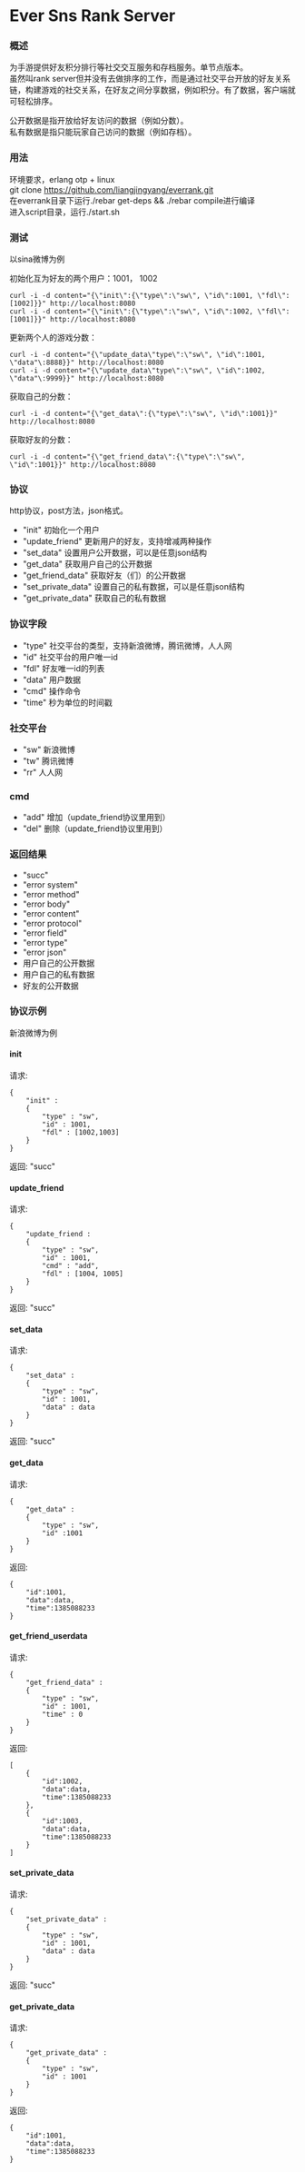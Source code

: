 # Ever Sns Rank Server #

### 概述 ##

为手游提供好友积分排行等社交交互服务和存档服务。单节点版本。      
虽然叫rank server但并没有去做排序的工作，而是通过社交平台开放的好友关系链，构建游戏的社交关系，在好友之间分享数据，例如积分。有了数据，客户端就可轻松排序。    

公开数据是指开放给好友访问的数据（例如分数）。  
私有数据是指只能玩家自己访问的数据（例如存档）。  

### 用法 ##

环境要求，erlang otp + linux                    
git clone https://github.com/liangjingyang/everrank.git                 
在everrank目录下运行./rebar get-deps && ./rebar compile进行编译         
进入script目录，运行./start.sh          

### 测试 ##
以sina微博为例          

初始化互为好友的两个用户：1001， 1002           

    curl -i -d content="{\"init\":{\"type\":\"sw\", \"id\":1001, \"fdl\":[1002]}}" http://localhost:8080
    curl -i -d content="{\"init\":{\"type\":\"sw\", \"id\":1002, \"fdl\":[1001]}}" http://localhost:8080

更新两个人的游戏分数：          

    curl -i -d content="{\"update_data\"type\":\"sw\", \"id\":1001, \"data"\:8888}}" http://localhost:8080
    curl -i -d content="{\"update_data\"type\":\"sw\", \"id\":1002, \"data"\:9999}}" http://localhost:8080

获取自己的分数：                

    curl -i -d content="{\"get_data\":{\"type\":\"sw\", \"id\":1001}}" http://localhost:8080

获取好友的分数：                

    curl -i -d content="{\"get_friend_data\":{\"type\":\"sw\", \"id\":1001}}" http://localhost:8080             


### 协议 ##
http协议，post方法，json格式。    

- "init"                    初始化一个用户
- "update_friend"           更新用户的好友，支持增减两种操作
- "set_data"                设置用户公开数据，可以是任意json结构
- "get_data"                获取用户自己的公开数据
- "get_friend_data"         获取好友（们）的公开数据
- "set_private_data"        设置自己的私有数据，可以是任意json结构
- "get_private_data"        获取自己的私有数据        

### 协议字段 ##
- "type"                    社交平台的类型，支持新浪微博，腾讯微博，人人网
- "id"                      社交平台的用户唯一id
- "fdl"                     好友唯一id的列表
- "data"                    用户数据
- "cmd"                     操作命令
- "time"                    秒为单位的时间戳

### 社交平台 ##
- "sw"                      新浪微博
- "tw"                      腾讯微博
- "rr"                      人人网

### cmd ##
- "add"                     增加（update_friend协议里用到）
- "del"                     删除（update_friend协议里用到）

### 返回结果 ##
- "succ"
- "error system"
- "error method"
- "error body"
- "error content"
- "error protocol"
- "error field"
- "error type"
- "error json"
- 用户自己的公开数据
- 用户自己的私有数据
- 好友的公开数据

### 协议示例 ##
新浪微博为例

#### init ###
请求:         

    {
        "init" : 
        {
            "type" : "sw",
            "id" : 1001,
            "fdl" : [1002,1003]
        }
    }

返回: "succ"

#### update_friend ###
请求:         

    {  
        "update_friend :  
        {   
            "type" : "sw",    
            "id" : 1001,    
            "cmd" : "add",    
            "fdl" : [1004, 1005]    
        }    
    }    

返回: "succ"     

#### set_data ###
请求:        

    {    
        "set_data" :    
        {    
            "type" : "sw",    
            "id" : 1001,    
            "data" : data     
        }    
    }    

返回: "succ"    

#### get_data ###
请求:        

    {    
        "get_data" :    
        {    
            "type" : "sw",    
            "id" :1001     
        }    
    }    

返回:       

    {
        "id":1001, 
        "data":data, 
        "time":1385088233
    }    

#### get_friend_userdata ###
请求:          

    {    
        "get_friend_data" :    
        {        
            "type" : "sw",    
            "id" : 1001,    
            "time" : 0    
        }    
    }    

返回:       

    [
        {
            "id":1002, 
            "data":data,
            "time":1385088233
        }, 
        {
            "id":1003, 
            "data":data, 
            "time":1385088233
        }
    ]    

#### set_private_data ###
请求:         

    {    
        "set_private_data" :    
        {    
            "type" : "sw",    
            "id" : 1001,    
            "data" : data    
        }    
    }    

返回: "succ"

#### get_private_data ###
请求:         

    {    
        "get_private_data" :    
        {    
            "type" : "sw",    
            "id" : 1001    
        }    
    }    

返回:       

    {
        "id":1001, 
        "data":data, 
        "time":1385088233
    }    

